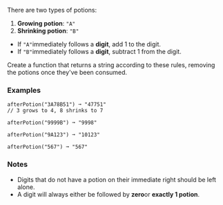 There are two types of potions:

1.  **Growing potion**: `"A"`
2.  **Shrinking potion**: `"B"`

*   If `"A"`immediately follows a **digit**, add 1 to the digit.
*   If `"B"`immediately follows a **digit**, subtract 1 from the digit.

Create a function that returns a string according to these rules, removing the potions once they've been consumed.


### Examples ###
    afterPotion("3A78B51") ➞ "47751"
    // 3 grows to 4, 8 shrinks to 7

    afterPotion("9999B") ➞ "9998"

    afterPotion("9A123") ➞ "10123"

    afterPotion("567") ➞ "567"


### Notes ###
*   Digits that do not have a potion on their immediate right should be left alone.
*   A digit will always either be followed by **zero**or **exactly 1 potion**.